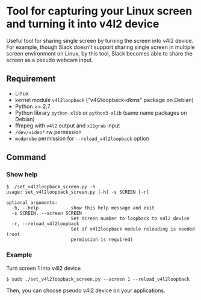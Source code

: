 # Tool for capturing your Linux screen and turning it into v4l2 device

Useful tool for sharing single screen by turning the screen into v4l2 device.
For example, though Slack doesn't support sharing single screen in multiple screen environment on Linux, by this tool, Slack becomes able to share the screen as a pseudo webcam input.


## Requirement

- Linux
- kernel module `v4l2loopback` ("v4l2loopback-dkms" package on Debian)
- Python >= 2.7
- Python library `python-xlib` or `python3-xlib` (same name packages on Debian)
- ffmpeg with `v4l2` output and `x11grab` input
- `/dev/video*` rw permission
- `modprobe` permission for `--reload_v4l2loopback` option

## Command

### Show help

```
$ ./set_v4l2loopback_screen.py -h
usage: set_v4l2loopback_screen.py [-h] -s SCREEN [-r]

optional arguments:
  -h, --help            show this help message and exit
  -s SCREEN, --screen SCREEN
                        Set screen number to loopback to v4l2 device
  -r, --reload_v4l2loopback
                        Set if v4l2loopback module reloading is needed (root
                        permission is required)
```

### Example

Turn screen 1 into v4l2 device

```
$ sudo ./set_v4l2loopback_screen.py --screen 1 --reload_v4l2loopback
```

Then, you can choose pseudo v4l2 device on your applications.
